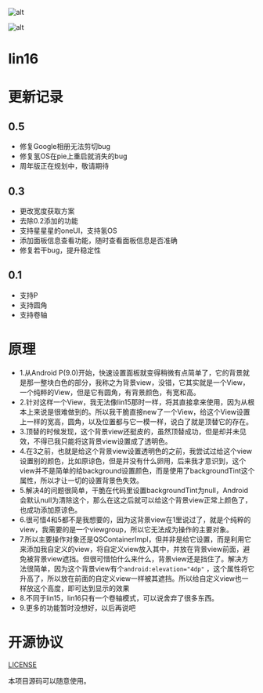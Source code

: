 ![alt](https://github.com/liuzhushaonian/Lin15/blob/lin16/screen_short/46B643AB18B3F2514AF4B3E90A9E7D9B.png)

![alt](https://github.com/liuzhushaonian/Lin15/blob/lin16/screen_short/71B0A572E52036DEA32EA4A21B7B9D98.png)

# lin16

# 更新记录

## 0.5

- 修复Google相册无法剪切bug
- 修复氢OS在pie上重启就消失的bug
- 周年版正在规划中，敬请期待

## 0.3

- 更改宽度获取方案
- 去除0.2添加的功能
- 支持星星星的oneUI，支持氢OS
- 添加面板信息查看功能，随时查看面板信息是否准确
- 修复若干bug，提升稳定性

## 0.1

- 支持P
- 支持圆角
- 支持卷轴

# 原理

- 1.从Android P(9.0)开始，快速设置面板就变得稍微有点简单了，它的背景就是那一整块白色的部分，我称之为背景view，没错，它其实就是一个View，一个纯粹的View，但是它有圆角，有背景颜色，有宽和高。
- 2.针对这样一个View，我无法像lin15那时一样，将其直接拿来使用，因为从根本上来说是很难做到的。所以我干脆直接new了一个View，给这个View设置上一样的宽高，圆角，以及位置都与它一模一样，说白了就是顶替它的存在。
- 3.顶替的时候发现，这个背景view还挺皮的，虽然顶替成功，但是却并未见效，不得已我只能将这背景view设置成了透明色。
- 4.在3之前，也就是给这个背景view设置透明色的之前，我尝试过给这个view设置别的颜色，比如原谅色，但是并没有什么卵用，后来我才意识到，这个view并不是简单的给background设置颜色，而是使用了backgroundTint这个属性，所以才让一切的设置背景色失效。
- 5.解决4的问题很简单，干脆在代码里设置backgroundTint为null，Android会默认null为清除这个，那么在这之后就可以给这个背景view正常上颜色了，也成功添加原谅色。
- 6.很可惜4和5都不是我想要的，因为这背景view在1里说过了，就是个纯粹的view，我需要的是一个viewgroup，所以它无法成为操作的主要对象。
- 7.所以主要操作对象还是QSContainerImpl，但并非是给它设置，而是利用它来添加我自定义的view，将自定义view放入其中，并放在背景view前面，避免被背景view遮挡。但很可惜怕什么来什么，背景view还是挡住了。解决方法很简单，因为这个背景view有个```android:elevation="4dp"``` ，这个属性将它升高了，所以放在前面的自定义view一样被其遮挡。所以给自定义view也一样放这个高度，即可达到显示的效果
- 8.不同于lin15，lin16只有一个卷轴模式，可以说舍弃了很多东西。
- 9.更多的功能暂时没想好，以后再说吧



# 开源协议

[LICENSE](https://github.com/liuzhushaonian/Lin15/blob/master/LICENSE)

本项目源码可以随意使用。